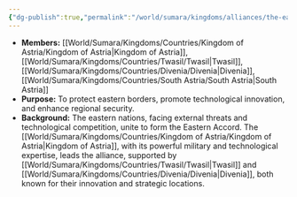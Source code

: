 ```yaml
---
{"dg-publish":true,"permalink":"/world/sumara/kingdoms/alliances/the-eastern-accord/"}
---
```


- **Members:** [[World/Sumara/Kingdoms/Countries/Kingdom of Astria/Kingdom of Astria\|Kingdom of Astria]], [[World/Sumara/Kingdoms/Countries/Twasil/Twasil\|Twasil]], [[World/Sumara/Kingdoms/Countries/Divenia/Divenia\|Divenia]], [[World/Sumara/Kingdoms/Countries/South Astria/South Astria\|South Astria]]
- **Purpose:** To protect eastern borders, promote technological innovation, and enhance regional security.
- **Background:** The eastern nations, facing external threats and technological competition, unite to form the Eastern Accord. The [[World/Sumara/Kingdoms/Countries/Kingdom of Astria/Kingdom of Astria\|Kingdom of Astria]], with its powerful military and technological expertise, leads the alliance, supported by [[World/Sumara/Kingdoms/Countries/Twasil/Twasil\|Twasil]] and [[World/Sumara/Kingdoms/Countries/Divenia/Divenia\|Divenia]], both known for their innovation and strategic locations.